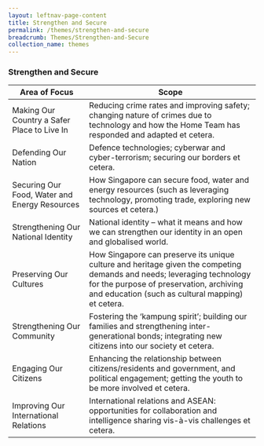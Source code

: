 ```yaml
---
layout: leftnav-page-content
title: Strengthen and Secure
permalink: /themes/strengthen-and-secure
breadcrumb: Themes/Strengthen-and-Secure
collection_name: themes
---
```

### **Strengthen and Secure**

Area of Focus|Scope
----|--------------------
Making Our Country a Safer Place to Live In	| Reducing crime rates and improving safety; changing nature of crimes due to technology and how the Home Team has responded and adapted et cetera.
Defending Our Nation | Defence technologies; cyberwar and cyber-terrorism; securing our borders et cetera.
Securing Our Food, Water and Energy Resources	| How Singapore can secure food, water and energy resources (such as leveraging technology, promoting trade, exploring new sources et cetera.)
Strengthening Our National Identity	| National identity – what it means and how we can strengthen our identity in an open and globalised world.
Preserving Our Cultures	| How Singapore can preserve its unique culture and heritage given the competing demands and needs; leveraging technology for the purpose of preservation, archiving and education (such as cultural mapping) et cetera.
Strengthening Our Community |	Fostering the ‘kampung spirit’; building our families and strengthening inter-generational bonds; integrating new citizens into our society et cetera.
Engaging Our Citizens |	Enhancing the relationship between citizens/residents and government, and political engagement; getting the youth to be more involved et cetera.
Improving Our International Relations |	International relations and ASEAN: opportunities for collaboration and intelligence sharing vis-à-vis challenges et cetera.
